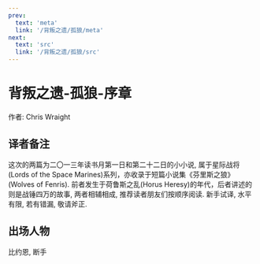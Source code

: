 ```yaml
---
prev:
  text: 'meta'
  link: '/背叛之遗/孤狼/meta'
next:
  text: 'src'
  link: '/背叛之遗/孤狼/src'
---
```


# 背叛之遗-孤狼-序章

作者: Chris Wraight

## 译者备注

这次的两篇为二〇一三年读书月第一日和第二十二日的小小说, 属于星际战将(Lords of the Space Marines)系列，亦收录于短篇小说集《芬里斯之狼》(Wolves of Fenris). 前者发生于荷鲁斯之乱(Horus Heresy)的年代，后者讲述的则是战锤四万的故事, 两者相辅相成, 推荐读者朋友们按顺序阅读. 新手试译, 水平有限, 若有错漏, 敬请斧正.

## 出场人物

比约恩, 断手
